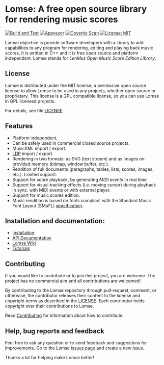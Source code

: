 # Lomse: A free open source library for rendering music scores

[![Build and Test](https://github.com/lenmus/lomse/actions/workflows/build-PR.yml/badge.svg)](https://github.com/lenmus/lomse/actions/workflows/build-PR.yml)
[![Appveyor](https://ci.appveyor.com/api/projects/status/m0sbs3tkwvnih9bl/branch/master?svg=true)](https://ci.appveyor.com/project/cecilios/lomse-aai68/branch/master)
[![Coverity Scan](https://img.shields.io/coverity/scan/16694.svg)](https://scan.coverity.com/projects/lenmus-lomse)
[![License: MIT](https://img.shields.io/badge/License-MIT-blue.svg)](https://lenmus.github.io/lomse/page-library-license.html)


Lomse objective is provide software developers with a library to add capabilities to any program for rendering, editing and playing back music scores. It is written in C++ and it is free open source and platform independent. Lomse stands for *LenMus Open Music Score Edition Library*.



## License
Lomse is distributed under the MIT license, a permissive open source license to allow Lomse to be used in any projects, whether open source or proprietary. This license is a GPL compatible license, so you can use Lomse in GPL licensed projects.

For details, see file [LICENSE](LICENSE).



## Features

* Platform independent.
* Can be safely used in commercial closed source projects.
* MusicXML import / export.
* [LDP](https://lenmus.github.io/ldp/) import / export.
* Rendering in two formats: as SVG (text stream) and as images on provided memory (bitmap, window buffer, etc.).
* Rendition of full documents (paragraphs, tables, lists, scores, images, etc.). Limited support.
* Support for score playback, by generating *MIDI events* in real time
* Support for visual tracking effects (i.e. moving cursor) during playback in sync. with MIDI events or with external player.
* Support for music scores edition.
* Music rendition is based on fonts compliant with the Standard Music Font Layout (SMuFL) [specification](https://www.smufl.org/).


## Installation and documentation:
- [Installation](https://github.com/lenmus/lomse/wiki/Installation)
- [API Documentation](https://lenmus.github.io/lomse/)
- [Lomse Wiki](https://github.com/lenmus/lomse/wiki)
- [Tutorials](https://github.com/lenmus/lomse/tree/master/examples/tutorials)


## Contributing

If you would like to contribute or to join this project, you are welcome. The project has no commercial aim and all contributions are welcomed!

By contributing to the Lomse repository through pull-request, comment,
or otherwise, the contributor releases their content to the
license and copyright terms as described in the [LICENSE](LICENSE).
Each contributor holds copyright over their contributions to Lomse.

Read [Contributing](CONTRIBUTING.md) for information about how to contribute.



## Help, bug reports and feedback

Feel free to ask any question or to send feedback and suggestions for improvements. Go to the Lomse [issues page](https://github.com/lenmus/lomse/issues) and create a new issue.

Thanks a lot for helping make Lomse better!


